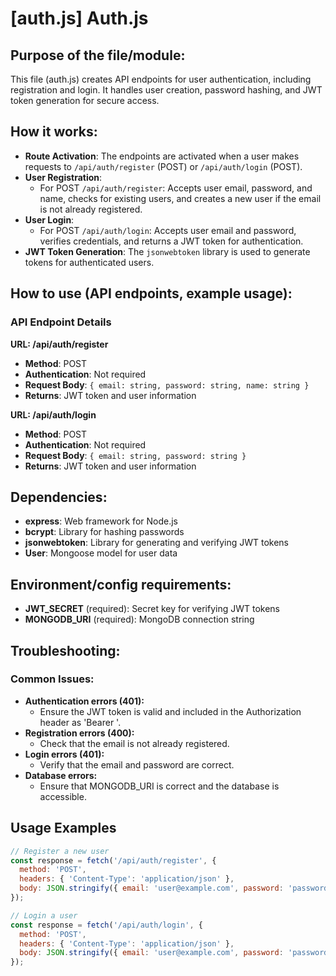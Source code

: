 # [auth.js] Auth.js

## Purpose of the file/module:
This file (auth.js) creates API endpoints for user authentication, including registration and login. It handles user creation, password hashing, and JWT token generation for secure access.

## How it works:
- **Route Activation**: The endpoints are activated when a user makes requests to `/api/auth/register` (POST) or `/api/auth/login` (POST).
- **User Registration**: 
  - For POST `/api/auth/register`: Accepts user email, password, and name, checks for existing users, and creates a new user if the email is not already registered.
- **User Login**: 
  - For POST `/api/auth/login`: Accepts user email and password, verifies credentials, and returns a JWT token for authentication.
- **JWT Token Generation**: The `jsonwebtoken` library is used to generate tokens for authenticated users.

## How to use (API endpoints, example usage):

### API Endpoint Details

**URL: /api/auth/register**
- **Method**: POST
- **Authentication**: Not required
- **Request Body**: `{ email: string, password: string, name: string }`
- **Returns**: JWT token and user information

**URL: /api/auth/login**
- **Method**: POST
- **Authentication**: Not required
- **Request Body**: `{ email: string, password: string }`
- **Returns**: JWT token and user information

## Dependencies:
- **express**: Web framework for Node.js
- **bcrypt**: Library for hashing passwords
- **jsonwebtoken**: Library for generating and verifying JWT tokens
- **User**: Mongoose model for user data

## Environment/config requirements:
- **JWT_SECRET** (required): Secret key for verifying JWT tokens
- **MONGODB_URI** (required): MongoDB connection string

## Troubleshooting:

### Common Issues:

- **Authentication errors (401):**
  - Ensure the JWT token is valid and included in the Authorization header as 'Bearer <token>'.
- **Registration errors (400):**
  - Check that the email is not already registered.
- **Login errors (401):**
  - Verify that the email and password are correct.
- **Database errors:**
  - Ensure that MONGODB_URI is correct and the database is accessible.

## Usage Examples
```javascript
// Register a new user
const response = fetch('/api/auth/register', {
  method: 'POST',
  headers: { 'Content-Type': 'application/json' },
  body: JSON.stringify({ email: 'user@example.com', password: 'password123', name: 'User Name' })
});

// Login a user
const response = fetch('/api/auth/login', {
  method: 'POST',
  headers: { 'Content-Type': 'application/json' },
  body: JSON.stringify({ email: 'user@example.com', password: 'password123' })
}); 